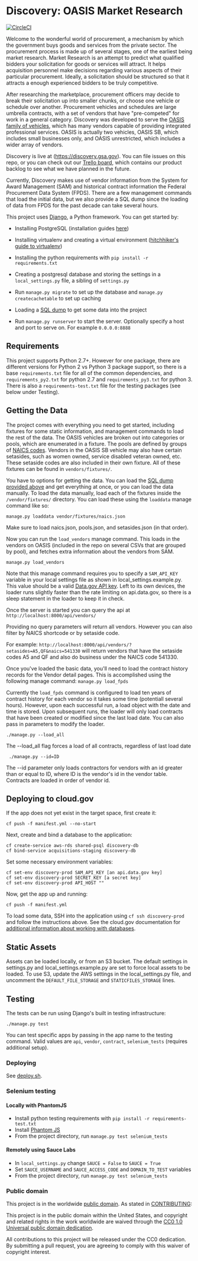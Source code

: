 # Discovery: OASIS Market Research
[![CircleCI](https://circleci.com/gh/PSHCDevOps/discovery/tree/master.svg?style=svg)](https://circleci.com/gh/PSHCDevOps/discovery/tree/master)

Welcome to the wonderful world of procurement, a mechanism by which the government buys goods and services from the private sector. The procurement process is made up of several stages, one of the earliest being market research. Market Research is an attempt to predict what qualified bidders your solicitation for goods or services will attract. It helps acquisition personnel make decisions regarding various aspects of their particular procurement. Ideally, a solicitation should be structured so that it attracts a enough experienced bidders to be truly competitive.

After researching the marketplace, procurement officers may decide to break their solicitation up into smaller chunks, or choose one vehicle or schedule over another. Procurement vehicles and schedules are large umbrella contracts, with a set of vendors that have "pre-competed" for work in a general category. Discovery was developed to serve the [OASIS family of  vehicles](http://www.gsa.gov/portal/content/161367), which has many vendors capable of providing integrated professional services. OASIS is actually two vehicles, OASIS SB, which includes small businesses only, and OASIS unrestricted, which includes a wider array of vendors.

Discovery is live at (https://discovery.gsa.gov). You can file issues on this repo, or you can check out our [Trello board](https://trello.com/b/ZcWTRSP9/mirage), which contains our product backlog to see what we have planned in the future.

Currently, Discovery makes use of vendor information from the System for Award Management (SAM) and historical contract information the Federal Procurement Data System (FPDS). There are a few management commands that load the initial data, but we also provide a SQL dump since the loading of data from FPDS for the past decade can take several hours.

This project uses [Django](https://www.djangoproject.com/), a Python framework. You can get started by:

 * Installing PostgreSQL (installation guides [here](https://wiki.postgresql.org/wiki/Detailed_installation_guides))
 * Installing virtualenv and creating a virtual environment ([hitchhiker's guide to virtualenv](http://docs.python-guide.org/en/latest/dev/virtualenvs/))
 * Installing the python requirements with ```pip install -r requirements.txt```

 * Creating a postgresql database and storing the settings in a ```local_settings.py``` file, a sibling of ```settings.py```
 * Run ```manage.py migrate``` to set up the database and ```manage.py createcachetable``` to set up caching

 * Loading a [SQL dump](https://s3.amazonaws.com/mirage-gsa-gov/discovery.sql.gz) to get some data into the project
 * Run `manage.py runserver` to start the server. Optionally specify a host and port to serve on. For example `0.0.0.0:8888`

## Requirements

This project supports Python 2.7+. However for one package, there are different versions for Python 2 vs Python 3 package support, so there is a base `requirements.txt` file for all of the common dependencies, and `requirements_py2.txt` for python 2.7 and `requirements_py3.txt` for python 3. There is also a `requirements-test.txt` file for the testing packages (see below under Testing).

## Getting the Data

The project comes with everything you need to get started, including fixtures for some static information, and management commands to load the rest of the data. The OASIS vehicles are broken out into categories or pools, which are enumerated in a fixture. The pools are defined by groups of [NAICS codes](http://www.naics.com/sic-codes-industry-drilldown/). Vendors in the OASIS SB vehicle may also have certain setasides, such as women owned, service disabled veteran owned, etc. These setaside codes are also included in their own fixture. All of these fixtures can be found in `vendors/fixtures/`.

You have to options for getting the data. You can load the [SQL dump provided above](https://s3.amazonaws.com/mirage-gsa-gov/discovery.sql.gz) and get everything at once, or you can load the data manually.
To load the data manually, load each of the fixtures inside the `/vendor/fixtures/` directory. You can load these using the `loaddata` manage command like so:

`manage.py loaddata vendor/fixtures/naics.json`

Make sure to load naics.json, pools.json, and setasides.json (in that order).

Now you can run the ```load_vendors``` manage command. This loads in the vendors on OASIS (included in the repo on several CSVs that are grouped by pool), and fetches extra information about the vendors from SAM.

```
manage.py load_vendors
```

Note that this manage command requires you to specify a ```SAM_API_KEY``` variable in your local settings file as shown in local_settings.example.py. This value should be a valid [Data.gov API key](https://api.data.gov/signup/). Left to its own devices, the loader runs slightly faster than the rate limiting on api.data.gov, so there is a sleep statement in the loader to keep it in check.

Once the server is started you can query the api at
`http://localhost:8000/api/vendors/`

Providing no query parameters will return all vendors. However you can also filter by NAICS shortcode or by setaside code.

For example:
`http://localhost:8000/api/vendors/?setasides=A5,QF&naics=541330`
will return vendors that have the setaside codes A5 and QF and also do business under the NAICS code 541330.

Once you've loaded the basic data, you'll need to load the contract history records for the Vendor detail pages. This is accomplished using the following manage command:
`manage.py load_fpds`

Currently the `load_fpds` command is configured to load ten years of contract history for each vendor so it takes some time (potentiall several hours). However, upon each successful run, a load object with the date and time is stored. Upon subsequent runs, the loader will only load contracts that have been created or modified since the last load date. You can also pass in parameters to modify the loader.

```
./manage.py --load_all
```
The --load_all flag forces a load of all contracts, regardless of last load date

```
 ./manage.py --id=ID
 ```
The --id parameter only loads contractors for vendors with an id greater than or equal to ID, where ID is the vendor's id in the vendor table. Contracts are loaded in order of vendor id.

## Deploying to cloud.gov

If the app does not yet exist in the target space, first create it:

```
cf push -f manifest.yml --no-start
```

Next, create and bind a database to the application:

```
cf create-service aws-rds shared-psql discovery-db
cf bind-service acquisitions-staging discovery-db
```

Set some necessary environment variables:
```
cf set-env discovery-prod SAM_API_KEY [an api.data.gov key]
cf set-env discovery-prod SECRET_KEY [a secret key]
cf set-env discovery-prod API_HOST ""
```

Now, get the app up and running:
```
cf push -f manifest.yml
```

To load some data, SSH into the application using `cf ssh discovery-prod` and follow the instructions above. See the cloud.gov documentation for [additional information about working with databases](https://cloud.gov/docs/services/relational-database/).

## Static Assets
Assets can be loaded locally, or from an S3 bucket. The default settings in settings.py and local_settings.example.py are set to force local assets to be loaded. To use S3, update the AWS settings in the local_settings.py file, and uncomment the `DEFAULT_FILE_STORAGE` and `STATICFILES_STORAGE` lines.

## Testing
The tests can be run using Django's built in testing infrastructure:
```
./manage.py test
```

You can test specific apps by passing in the app name to the testing command. Valid values are `api`, `vendor`, `contract`, `selenium_tests` (requires additional setup).

### Deploying
See [deploy.sh](https://github.com/18F/discovery/blob/master/deploy.sh).

### Selenium testing
#### Locally with PhantomJS
 * Install python testing requirements with ```pip install -r requirements-test.txt```
 * Install [Phantom JS](http://phantomjs.org/download.html)
 * From the project directory, run ```manage.py test selenium_tests```

 #### Remotely using Sauce Labs
 * In `local_settings.py` change `SAUCE = False` to `SAUCE = True`
 * Set `SAUCE_USERNAME` and `SAUCE_ACCESS_CODE` and `DOMAIN_TO_TEST` variables
 * From the project directory, run ```manage.py test selenium_tests```

### Public domain

This project is in the worldwide [public domain](LICENSE.md). As stated in [CONTRIBUTING](CONTRIBUTING.md):

This project is in the public domain within the United States, and copyright and related rights in the work worldwide are waived through the [CC0 1.0 Universal public domain dedication](https://creativecommons.org/publicdomain/zero/1.0/).

All contributions to this project will be released under the CC0 dedication. By submitting a pull request, you are agreeing to comply with this waiver of copyright interest.
